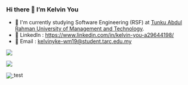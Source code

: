 ### Hi there 👋 I’m Kelvin You

- 🌱 I'm currently studying Software Engineering (RSF) at <a href="https://www.tarc.edu.my/" target="_blank">Tunku Abdul Rahman University of Management and Technology<a/>.
- :link: Linkedln : <a href="https://www.linkedin.com/in/kelvin-you-a29644198/" target="_blank">https://www.linkedin.com/in/kelvin-you-a29644198/</a>
- :e-mail: Email : <a href="mailto:kelvinyke-wm19@student.tarc.edu.my" target="_blank">kelvinyke-wm19@student.tarc.edu.my</a> 


  

  
<a href="https://github.com/KelvinYou/KelvinYou">
  <img align="center" src="https://github-readme-stats.vercel.app/api?username=KelvinYou&count_private=true&show_icons=true&theme=dark&hide=issues" />
</a>

  <p></p>
  <img  src="https://github-readme-streak-stats.herokuapp.com/?user=KelvinYou&theme=dark&hide_border=false"   />
  <p></p>
<a href="#">
  <img align="center" src="https://github-readme-stats.vercel.app/api/top-langs/?username=KelvinYou&layout=compact&theme=dark&langs_count=10" />
</a>
test
<!--
**KelvinYou/KelvinYou** is a ✨ _special_ ✨ repository because its `README.md` (this file) appears on your GitHub profile.

Here are some ideas to get you started:

- 🔭 I’m currently working on ...
- 🌱 I’m currently learning ...
- 👯 I’m looking to collaborate on ...
- 🤔 I’m looking for help with ...
- 💬 Ask me about ...
- 📫 How to reach me: ...
- 😄 Pronouns: ...
- ⚡ Fun fact: ...
-->
